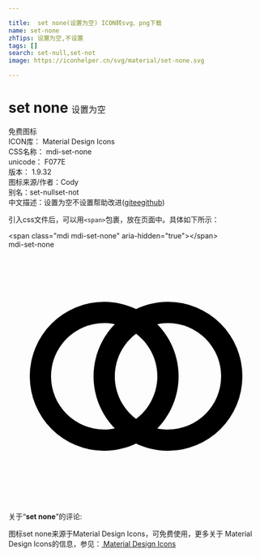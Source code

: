 ```yaml
---

title:  set none(设置为空) ICON转svg、png下载
name: set-none
zhTips: 设置为空,不设置
tags: []
search: set-null,set-not
image: https://iconhelper.cn/svg/material/set-none.svg

---
```


# set none  <small style="font-size: 60%;font-weight: 100">设置为空</small>


<div class="detail-page">
<p>
<span><span class="badge-success badge">免费图标</span> </span>
<br/>
<span>
ICON库：
<span class="badge-secondary badge">Material Design Icons</span> 
</span>
<br/>
<span>
CSS名称：
<span class="badge-secondary badge">mdi-set-none</span> 
</span>
<br/>
<span>
unicode：
<span class="badge-secondary badge">F077E</span> 
<copy-btn content='F077E' btn-title=""></copy-btn>
<copy-btn :content='String.fromCodePoint(parseInt("F077E", 16))' btn-title="复制U"></copy-btn>
</span>
<br/>
<span>
版本：
<span class="badge-secondary badge">1.9.32</span> 
</span>
<br/>
<span>图标来源/作者：<span class="badge-light badge">Cody</span></span> 
<br/>
<span>别名：<span class="badge-light badge">set-null</span><span class="badge-light badge">set-not</span></span><br/><span class="zh-detail">中文描述：<span class="badge-primary badge">设置为空</span><span class="badge-primary badge">不设置</span><span class="help-link"><span>帮助改进</span>(<a href="https://gitee.com/liuwave/icon-helper/edit/master/json/material/set-none.json" target="_blank" rel="noopener noreferrer">gitee</a><a href="https://github.com/liuwave/icon-helper/edit/master/json/material/set-none.json" target="_blank" rel="noopener noreferrer">github</a></span>)</span><br/>
</p>
</div>
<div class="alert alert-dark">
  <i class="mdi mdi-set-none mdi-48px"></i>
  <i class="mdi mdi-set-none mdi-36px"></i>
  <i class="mdi mdi-set-none mdi-24px"></i>
  <i class="mdi mdi-set-none mdi-18px"></i>
</div>
<div>
  <p>引入css文件后，可以用<code>&lt;span&gt;</code>包裹，放在页面中。具体如下所示：    
  </p>
  <div class="alert alert-primary" style="font-size: 14px">
    &lt;span class="mdi mdi-set-none" aria-hidden="true"&gt;&lt;/span&gt;
    <copy-btn content='<span class="mdi mdi-set-none" aria-hidden="true"></span>'></copy-btn>
  </div>
  <div class="alert alert-secondary">
    <i class="mdi mdi-set-none"
    style="font-size: 24px"
    aria-hidden="true"></i> mdi-set-none
    <copy-btn content="mdi-set-none" btn-title="复制图标名称"></copy-btn>
  </div>
</div>
<div id="svg" class="svg-wrap">
<svg xmlns="http://www.w3.org/2000/svg" viewBox="0 0 24 24"><path d="M9,5A7,7 0 0,0 2,12A7,7 0 0,0 9,19C10.04,19 11.06,18.76 12,18.32C12.94,18.76 13.96,19 15,19A7,7 0 0,0 22,12A7,7 0 0,0 15,5C13.96,5 12.94,5.24 12,5.68C11.06,5.24 10.04,5 9,5M9,7C9.34,7 9.67,7.03 10,7.1C8.72,8.41 8,10.17 8,12C8,13.83 8.72,15.59 10,16.89C9.67,16.96 9.34,17 9,17A5,5 0 0,1 4,12A5,5 0 0,1 9,7M15,7A5,5 0 0,1 20,12A5,5 0 0,1 15,17C14.66,17 14.33,16.97 14,16.9C15.28,15.59 16,13.83 16,12C16,10.17 15.28,8.41 14,7.11C14.33,7.04 14.66,7 15,7M12,8C13.26,8.95 14,10.43 14,12C14,13.57 13.26,15.05 12,16C10.74,15.05 10,13.57 10,12C10,10.43 10.74,8.95 12,8Z" /></svg>
</div>
<detail full-name='mdi-set-none'></detail>
<div class="icon-detail__container">
<p>关于“<b>set none</b>”的评论:</p>
</div>
<Vssue title="关于“set none”的评论" />    
<div><p>图标set none来源于Material Design Icons，可免费使用，更多关于 Material Design Icons的信息，参见：<a target="_blank" href="https://iconhelper.cn/material.html"> Material Design Icons</a>
</p></div>
